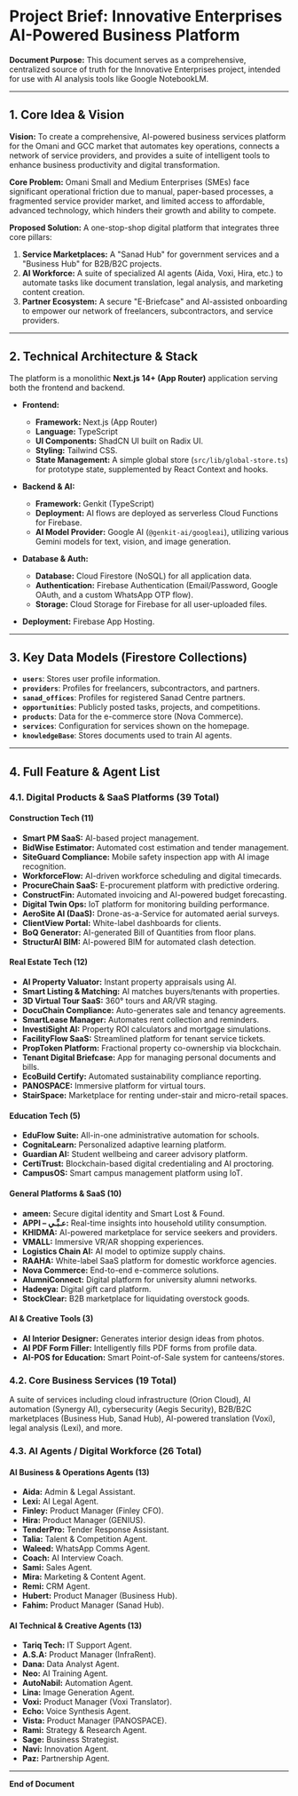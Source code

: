 # Project Brief: Innovative Enterprises AI-Powered Business Platform

**Document Purpose:** This document serves as a comprehensive, centralized source of truth for the Innovative Enterprises project, intended for use with AI analysis tools like Google NotebookLM.

---

## 1. Core Idea & Vision

**Vision:** To create a comprehensive, AI-powered business services platform for the Omani and GCC market that automates key operations, connects a network of service providers, and provides a suite of intelligent tools to enhance business productivity and digital transformation.

**Core Problem:** Omani Small and Medium Enterprises (SMEs) face significant operational friction due to manual, paper-based processes, a fragmented service provider market, and limited access to affordable, advanced technology, which hinders their growth and ability to compete.

**Proposed Solution:** A one-stop-shop digital platform that integrates three core pillars:
1.  **Service Marketplaces:** A "Sanad Hub" for government services and a "Business Hub" for B2B/B2C projects.
2.  **AI Workforce:** A suite of specialized AI agents (Aida, Voxi, Hira, etc.) to automate tasks like document translation, legal analysis, and marketing content creation.
3.  **Partner Ecosystem:** A secure "E-Briefcase" and AI-assisted onboarding to empower our network of freelancers, subcontractors, and service providers.

---

## 2. Technical Architecture & Stack

The platform is a monolithic **Next.js 14+ (App Router)** application serving both the frontend and backend.

-   **Frontend:**
    -   **Framework:** Next.js (App Router)
    -   **Language:** TypeScript
    -   **UI Components:** ShadCN UI built on Radix UI.
    -   **Styling:** Tailwind CSS.
    -   **State Management:** A simple global store (`src/lib/global-store.ts`) for prototype state, supplemented by React Context and hooks.

-   **Backend & AI:**
    -   **Framework:** Genkit (TypeScript)
    -   **Deployment:** AI flows are deployed as serverless Cloud Functions for Firebase.
    -   **AI Model Provider:** Google AI (`@genkit-ai/googleai`), utilizing various Gemini models for text, vision, and image generation.

-   **Database & Auth:**
    -   **Database:** Cloud Firestore (NoSQL) for all application data.
    -   **Authentication:** Firebase Authentication (Email/Password, Google OAuth, and a custom WhatsApp OTP flow).
    -   **Storage:** Cloud Storage for Firebase for all user-uploaded files.

-   **Deployment:** Firebase App Hosting.

---

## 3. Key Data Models (Firestore Collections)

-   **`users`**: Stores user profile information.
-   **`providers`**: Profiles for freelancers, subcontractors, and partners.
-   **`sanad_offices`**: Profiles for registered Sanad Centre partners.
-   **`opportunities`**: Publicly posted tasks, projects, and competitions.
-   **`products`**: Data for the e-commerce store (Nova Commerce).
-   **`services`**: Configuration for services shown on the homepage.
-   **`knowledgeBase`**: Stores documents used to train AI agents.

---

## 4. Full Feature & Agent List

### 4.1. Digital Products & SaaS Platforms (39 Total)

#### Construction Tech (11)
-   **Smart PM SaaS:** AI-based project management.
-   **BidWise Estimator:** Automated cost estimation and tender management.
-   **SiteGuard Compliance:** Mobile safety inspection app with AI image recognition.
-   **WorkforceFlow:** AI-driven workforce scheduling and digital timecards.
-   **ProcureChain SaaS:** E-procurement platform with predictive ordering.
-   **ConstructFin:** Automated invoicing and AI-powered budget forecasting.
-   **Digital Twin Ops:** IoT platform for monitoring building performance.
-   **AeroSite AI (DaaS):** Drone-as-a-Service for automated aerial surveys.
-   **ClientView Portal:** White-label dashboards for clients.
-   **BoQ Generator:** AI-generated Bill of Quantities from floor plans.
-   **StructurAI BIM:** AI-powered BIM for automated clash detection.

#### Real Estate Tech (12)
-   **AI Property Valuator:** Instant property appraisals using AI.
-   **Smart Listing & Matching:** AI matches buyers/tenants with properties.
-   **3D Virtual Tour SaaS:** 360° tours and AR/VR staging.
-   **DocuChain Compliance:** Auto-generates sale and tenancy agreements.
-   **SmartLease Manager:** Automates rent collection and reminders.
-   **InvestiSight AI:** Property ROI calculators and mortgage simulations.
-   **FacilityFlow SaaS:** Streamlined platform for tenant service tickets.
-   **PropToken Platform:** Fractional property co-ownership via blockchain.
-   **Tenant Digital Briefcase:** App for managing personal documents and bills.
-   **EcoBuild Certify:** Automated sustainability compliance reporting.
-   **PANOSPACE:** Immersive platform for virtual tours.
-   **StairSpace:** Marketplace for renting under-stair and micro-retail spaces.

#### Education Tech (5)
-   **EduFlow Suite:** All-in-one administrative automation for schools.
-   **CognitaLearn:** Personalized adaptive learning platform.
-   **Guardian AI:** Student wellbeing and career advisory platform.
-   **CertiTrust:** Blockchain-based digital credentialing and AI proctoring.
-   **CampusOS:** Smart campus management platform using IoT.

#### General Platforms & SaaS (10)
-   **ameen:** Secure digital identity and Smart Lost & Found.
-   **APPI – عـبِّـي:** Real-time insights into household utility consumption.
-   **KHIDMA:** AI-powered marketplace for service seekers and providers.
-   **VMALL:** Immersive VR/AR shopping experiences.
-   **Logistics Chain AI:** AI model to optimize supply chains.
-   **RAAHA:** White-label SaaS platform for domestic workforce agencies.
-   **Nova Commerce:** End-to-end e-commerce solutions.
-   **AlumniConnect:** Digital platform for university alumni networks.
-   **Hadeeya:** Digital gift card platform.
-   **StockClear:** B2B marketplace for liquidating overstock goods.


#### AI & Creative Tools (3)
-   **AI Interior Designer:** Generates interior design ideas from photos.
-   **AI PDF Form Filler:** Intelligently fills PDF forms from profile data.
-   **AI-POS for Education:** Smart Point-of-Sale system for canteens/stores.

### 4.2. Core Business Services (19 Total)
A suite of services including cloud infrastructure (Orion Cloud), AI automation (Synergy AI), cybersecurity (Aegis Security), B2B/B2C marketplaces (Business Hub, Sanad Hub), AI-powered translation (Voxi), legal analysis (Lexi), and more.

### 4.3. AI Agents / Digital Workforce (26 Total)

#### AI Business & Operations Agents (13)
-   **Aida:** Admin & Legal Assistant.
-   **Lexi:** AI Legal Agent.
-   **Finley:** Product Manager (Finley CFO).
-   **Hira:** Product Manager (GENIUS).
-   **TenderPro:** Tender Response Assistant.
-   **Talia:** Talent & Competition Agent.
-   **Waleed:** WhatsApp Comms Agent.
-   **Coach:** AI Interview Coach.
-   **Sami:** Sales Agent.
-   **Mira:** Marketing & Content Agent.
-   **Remi:** CRM Agent.
-   **Hubert:** Product Manager (Business Hub).
-   **Fahim:** Product Manager (Sanad Hub).

#### AI Technical & Creative Agents (13)
-   **Tariq Tech:** IT Support Agent.
-   **A.S.A:** Product Manager (InfraRent).
-   **Dana:** Data Analyst Agent.
-   **Neo:** AI Training Agent.
-   **AutoNabil:** Automation Agent.
-   **Lina:** Image Generation Agent.
-   **Voxi:** Product Manager (Voxi Translator).
-   **Echo:** Voice Synthesis Agent.
-   **Vista:** Product Manager (PANOSPACE).
-   **Rami:** Strategy & Research Agent.
-   **Sage:** Business Strategist.
-   **Navi:** Innovation Agent.
-   **Paz:** Partnership Agent.

---
**End of Document**

    